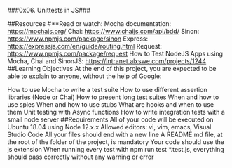 ###0x06. Unittests in JS###

##Resources
#**Read or watch:
Mocha documentation: https://mochajs.org/
Chai: https://www.chaijs.com/api/bdd/
Sinon: https://www.npmjs.com/package/sinon
Express: https://expressjs.com/en/guide/routing.html
Request: https://www.npmjs.com/package/request
How to Test NodeJS Apps using Mocha, Chai and SinonJS: https://intranet.alxswe.com/projects/1244
##Learning Objectives
At the end of this project, you are expected to be able to explain to anyone, without the help of Google:

How to use Mocha to write a test suite
How to use different assertion libraries (Node or Chai)
How to present long test suites
When and how to use spies
When and how to use stubs
What are hooks and when to use them
Unit testing with Async functions
How to write integration tests with a small node server
##Requirements
All of your code will be executed on Ubuntu 18.04 using Node 12.x.x
Allowed editors: vi, vim, emacs, Visual Studio Code
All your files should end with a new line
A README.md file, at the root of the folder of the project, is mandatory
Your code should use the js extension
When running every test with npm run test *.test.js, everything should pass correctly without any warning or error
